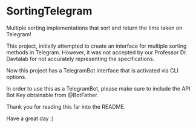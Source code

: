 # SortingTelegram
Multiple sorting implementations that sort and return the time taken on Telegram!

This project, initially attempted to create an interface for multiple sorting methods in Telegram. However, it was not accepted by our Professor Dr. Davtalab for not accurately representing the specifications.

Now this project has a TelegramBot interface that is activated via CLI options.

In order to use this as a TelegramBot, please make sure to include the API Bot Key obtainable from @BotFather.

Thank you for reading this far into the README.

Have a great day :)
